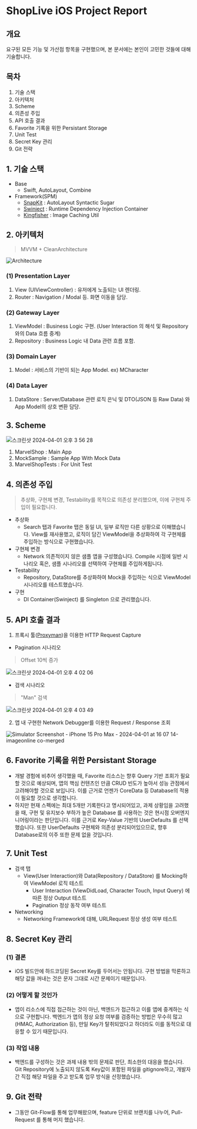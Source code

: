 # ShopLive iOS Project Report

## 개요

요구된 모든 기능 및 가산점 항목을 구현했으며, 본 문서에는 본인이 고민한 것들에 대해 기술합니다.

## 목차

1. 기술 스택
2. 아키텍처
3. Scheme
4. 의존성 주입
5. API 호출 결과
6. Favorite 기록을 위한 Persistant Storage
7. Unit Test
8. Secret Key 관리
9. Git 전략

## 1. 기술 스택

- Base
  - Swift, AutoLayout, Combine
- Framework(SPM)
  - [SnapKit](https://github.com/SnapKit/SnapKit) : AutoLayout Syntactic Sugar
  - [Swinject](https://github.com/Swinject/Swinject) : Runtime Dependency Injection Container
  - [Kingfisher](https://github.com/onevcat/Kingfisher) : Image Caching Util

## 2. 아키텍처

> MVVM + CleanArchitecture

![Architecture](https://github.com/kcharliek/MarvelShop/assets/26176588/938c77ab-aed1-453b-9fbb-c5332e238053)

### (1) Presentation Layer

1. View (UIViewController) : 유저에게 노출되는 UI 렌더링.
2. Router : Navigation / Modal 등. 화면 이동을 담당.

### (2) Gateway Layer

1. ViewModel : Business Logic 구현. (User Interaction 의 해석 및 Repository 와의 Data 흐름 중계)
2. Repository : Business Logic 내 Data 관련 흐름 포함.

### (3) Domain Layer

1. Model : 서비스의 기반이 되는 App Model. ex) MCharacter

### (4) Data Layer

1. DataStore : Server/Database 관련 로직 은닉 및 DTO(JSON 등 Raw Data) 와 App Model의 상호 변환 담당.

## 3. Scheme

![스크린샷 2024-04-01 오후 3 56 28](https://github.com/kcharliek/MarvelShop/assets/26176588/19dc58c6-5cf4-4978-b8d4-5a8fb75f6964)

1. MarvelShop : Main App
2. MockSample : Sample App With Mock Data
3. MarvelShopTests  : For Unit Test

## 4. 의존성 주입

> 추상화, 구현체 변경, Testability를 목적으로 의존성 분리했으며, 이에 구현체 주입이 필요합니다.

- 추상화
  - Search 탭과 Favorite 탭은 동일 UI, 일부 로직만 다른 상황으로 이해했습니다. View를 재사용했고, 로직이 담긴 ViewModel을 추상화하여 각 구현체를 주입하는 방식으로 구현했습니다.
- 구현체 변경
  - Network 의존적이지 않은 샘플 앱을 구성했습니다. Compile 시점에 일반 시나리오 혹은, 샘플 시나리오를 선택하여 구현체를 주입하게됩니다.
- Testability
  - Repository, DataStore를 추상화하여 Mock을 주입하는 식으로 ViewModel 시나리오를 테스트했습니다. 
- 구현
  - DI Container(Swinject) 를 Singleton 으로 관리했습니다.

## 5. API 호출 결과

1. 프록시 툴([Proxyman](https://proxyman.io/))을 이용한 HTTP Request Capture

- Pagination 시나리오

> Offset 10씩 증가

![스크린샷 2024-04-01 오후 4 02 06](https://github.com/kcharliek/MarvelShop/assets/26176588/7caf7790-0646-410a-8cb4-e44f273118fa)

- 검색 시나리오

> "Man" 검색

![스크린샷 2024-04-01 오후 4 03 49](https://github.com/kcharliek/MarvelShop/assets/26176588/0b1dc57f-b24a-4831-bc13-723e5aff01f7)

2. 앱 내 구현한 Network Debugger를 이용한 Request / Response 조회

![Simulator Screenshot - iPhone 15 Pro Max - 2024-04-01 at 16 07 14-imageonline co-merged](https://github.com/kcharliek/MarvelShop/assets/26176588/31e02743-1d25-400c-9d80-d13cd3a94911)


## 6. Favorite 기록을 위한 Persistant Storage

- 개발 경험에 비추어 생각했을 때, Favorite 리소스는 향후 Query 기반 조회가 필요할 것으로 예상되며, 앱의 핵심 컨텐츠인 만큼 CRUD 빈도가 높아서 성능 관점에서 고려해야할 것으로 보입니다. 이를 근거로 언젠가 CoreData 등 Database의 적용이 필요할 것으로 생각합니다.
- 하지만 현재 스펙에는 최대 5개만 기록한다고 명시되어있고, 과제 상황임을 고려했을 때, 구현 및 유지보수 부하가 높은 Database 를 사용하는 것은 현시점 오버엔지니어링이라는 판단입니다. 이를 근거로 Key-Value 기반의 UserDefaults 를 선택했습니다. 또한 UserDefaults 구현체와 의존성 분리되어있으므로, 향후 Database로의 이주 또한 문제 없을 것입니다.

## 7. Unit Test

- 검색 탭
  - View(User Interaction)와 Data(Repository / DataStore) 를 Mocking하여 ViewModel 로직 테스트
    - User Interaction (ViewDidLoad, Character Touch, Input Query) 에 따른 정상 Output 테스트
    - Pagination 정상 동작 여부 테스트
- Networking
  - Networking Framework에 대해, URLRequest 정상 생성 여부 테스트

## 8. Secret Key 관리

### (1) 결론 

- iOS 빌드안에 하드코딩된 Secret Key를 두어서는 안됩니다. 구현 방법을 막론하고 해당 값을 꺼내는 것은 문자 그대로 시간 문제이기 때문입니다.

### (2) 어떻게 할 것인가

- 앱이 리소스에 직접 접근하는 것이 아닌, 백엔드가 접근하고 이를 앱에 중계하는 식으로 구현합니다. 백엔드가 앱의 정상 요청 여부를 검증하는 방법은 무수히 많고 (HMAC, Authorization 등), 만일 Key가 탈취되었다고 하더라도 이를 동적으로 대응할 수 있기 때문입니다.

### (3) 작업 내용

- 백엔드를 구성하는 것은 과제 내용 밖의 문제로 판단, 최소한의 대응을 했습니다. Git Repository에 노출되지 않도록 Key값이 포함된 파일을 gitignore하고, 개발자간 직접 해당 파일을 주고 받도록 업무 방식을 산정했습니다.

## 9. Git 전략

- 그동안 Git-Flow를 통해 업무해왔으며, feature 단위로 브랜치를 나누어, Pull-Request 를 통해 머지 했습니다.
